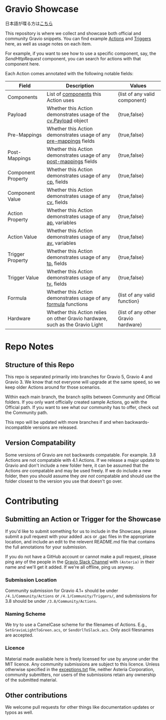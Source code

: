 # Gravio Showcase

日本語が喋る方は[こちら](/README_JP.md)

This repository is where we collect and showcase both official and community Gravio snippets. You can find example [Actions](https://doc.gravio.com/manuals/gravio4/1/en/topic/edit-action) and [Triggers](https://doc.gravio.com/manuals/gravio4/1/en/topic/trigger-tab) here, as well as usage notes on each item.

For example, if you want to see how to use a specific component, say, the _SendHttpRequest_ component, you can search for actions with that component here.

Each Action comes annotated with the following notable fields:

|Field|Description|Values|
|-----|-----------|------|
|Components|List of [components](https://doc.gravio.com/manuals/gravio4/1/en/topic/action-components) this Action uses| {list of any valid component}|
|Payload|Whether this Action demonstrates usage of the [cv.Payload](https://doc.gravio.com/manuals/gravio4/1/en/topic/action-component-spec) object| {true,false}|
|Pre-Mappings|Whether this Action demonstrates usage of any [pre-mappings](https://doc.gravio.com/manuals/gravio4/1/en/topic/premappings-postmappings) fields| {true,false}|
|Post-Mappings|Whether this Action demonstrates usage of any [post-mappings](https://doc.gravio.com/manuals/gravio4/1/en/topic/premappings-postmappings) fields| {true,false}|
|Component Property|Whether this Action demonstrates usage of any [cp.](https://doc.gravio.com/manuals/gravio4/1/en/topic/available-variables-in-action#Component%20Property) fields| {true,false}|
|Component Value|Whether this Action demonstrates usage of any [cv.](https://doc.gravio.com/manuals/gravio4/1/en/topic/available-variables-in-action#Component%20Variable) fields| {true,false}
|Action Property|Whether this Action demonstrates usage of any [ap.](https://doc.gravio.com/manuals/gravio4/1/en/topic/available-variables-in-action#Action%20Property) variables| {true,false}|
|Action Value|Whether this Action demonstrates usage of any [av.](https://doc.gravio.com/manuals/gravio4/1/en/topic/available-variables-in-action#Action%20Variable) variables| {true,false}|
|Trigger Property|Whether this Action demonstrates usage of any [tp.](https://doc.gravio.com/manuals/gravio4/1/en/topic/triggervalandtriggerprop#Trigger%20properties) fields| {true,false}|
|Trigger Value|Whether this Action demonstrates usage of any [tv.](https://doc.gravio.com/manuals/gravio4/1/en/topic/triggervalandtriggerprop#Trigger%20variable) fields| {true,false}|
|Formula|Whether this Action demonstrates usage of any [formula](https://doc.gravio.com/manuals/gravio4/1/en/topic/functions-in-mappings) functions|{list of any valid function}|
|Hardware|Whether this Action relies on other Gravio hardware, such as the Gravio Light| {list of any other Gravio hardware}




# Repo Notes

## Structure of this Repo

This repo is separated primarily into branches for Gravio 5, Gravio 4 and Gravio 3. We know that not everyone will upgrade at the same speed, so we keep older Actions around for those scenarios. 

Within each main branch, the branch splits between Community and Official folders. If you only want officially created sample Actions, go with the Official path. If you want to see what our community has to offer, check out the Community path. 

This repo will be updated with more branches if and when backwards-incompatible versions are released.

## Version Compatability 
Some versions of Gravio are not backwards compatable. For example. 3.8 Actions are not compatable with 4.1 Actions. If we release a major update to Gravio and don't include a new folder here, it can be assumed that the Actions _are_ compatable and may be used freely. If we do include a new folder, then you should assume they _are not_ compatable and should use the folder closest to the version you use that doesn't go over.



# Contributing

## Submitting an Action or Trigger for the Showcase
If you'd like to submit something for us to include in the Showcase, please submit a pull request with your added .acs or .gac files in the appropriate location, and include an edit to the relevent README.md file that contains the full annotations for your submission.

If you do not have a GitHub account or cannot make a pull request, please ping any of the people in the [Gravio Slack Channel](https://gravio-community.slack.com/ssb/redirect) with `(Asteria)` in their name and we'll get it added. If we're all offline, ping us anyway.

### Submission Location
Community submission for Gravio 4.1+ should be under `/4.1/Community/Actions` or `/4.1/Community/Triggers/`, and submissions for 3.8 should be under `/3.8/Community/Actions`.

### Naming Scheme
We try to use a CamelCase scheme for the filenames of Actions. E.g., `SetGravioLightToGreen.acs`, or `SendUrlToSlack.acs`. Only ascii filesnames are accepted.

### Licence
Material made available here is freely licensed for use by anyone under the MIT licence. Any community submissions are subject to this licence. Unless otherwise specified in the [exceptions.txt](/exceptions.txt) file, neither Asteria Corporation, community submitters, nor users of the submissions retain any ownership of the submitted material.

## Other contributions
We welcome pull requests for other things like documentation updates or typos as well.